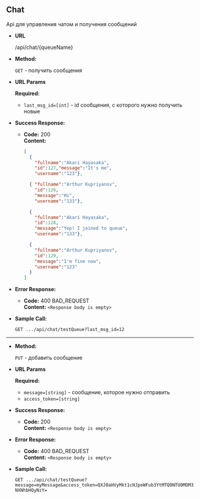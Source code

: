 **Chat**
----
  Api для управления чатом и получения сообщений

* **URL**

  /api/chat/{queueName}

* **Method:**
  
  `GET` - получить сообщения
  
*  **URL Params**

   **Required:**
 
    * `last_msg_id=[int]` - id сообщения, с которого нужно получить новые

* **Success Response:**

  * **Code:** 200 <br />
    **Content:** 

    ```json
    [
      { 
        "fullname":"Akari Hayasaka",
        "id":127,"message":"It's me",
        "username":"123"},
    
      { "fullname":"Arthur Kupriyanov",
        "id":126,
        "message":"Hi",
        "username":"133"},
    
      { 
        "fullname":"Akari Hayasaka",
        "id":128,
        "message":"Yep! I joined to queue",
        "username":"133"},
    
      { 
        "fullname":"Arthur Kupriyanov",
        "id":129,
        "message":"I'm fine now",
        "username":"123"
      }
    ]

    ```
* **Error Response:**

  * **Code:** 400 BAD_REQUEST <br />
    **Content:** `<Response body is empty>`
    
    
* **Sample Call:**

  `GET .../api/chat/testQueue?last_msg_id=12`

<hr>

* **Method:**
  
  `PUT` - добавить сообщение
  
*  **URL Params**

   **Required:**
 
    * `message=[string]` - сообщение, которое нужно отправить
    * `access_token=[string]`

* **Success Response:**

  * **Code:** 200 <br />
    **Content:** `<Response body is empty>`
    
* **Error Response:**

  * **Code:** 400 BAD_REQUEST <br />
    **Content:** `<Response body is empty>`
    
    
* **Sample Call:**

  `GET .../api/chat/testQueue?message=myMessage&access_token=QXJ0aHVyMkt1cHJpeWFub3YtMTQ0NTU0MDM3NXNhbHQyNzY=`

  

